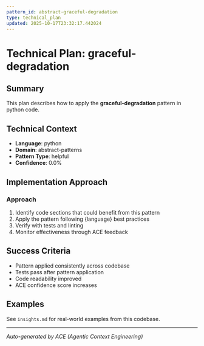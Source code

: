 ```yaml
---
pattern_id: abstract-graceful-degradation
type: technical_plan
updated: 2025-10-17T23:32:17.442024
---
```

# Technical Plan: graceful-degradation

## Summary

This plan describes how to apply the **graceful-degradation** pattern in python code.

## Technical Context

- **Language**: python
- **Domain**: abstract-patterns
- **Pattern Type**: helpful
- **Confidence**: 0.0%

## Implementation Approach

### Approach

1. Identify code sections that could benefit from this pattern
2. Apply the pattern following {language} best practices
3. Verify with tests and linting
4. Monitor effectiveness through ACE feedback

## Success Criteria

- Pattern applied consistently across codebase
- Tests pass after pattern application
- Code readability improved
- ACE confidence score increases

## Examples

See `insights.md` for real-world examples from this codebase.

---

*Auto-generated by ACE (Agentic Context Engineering)*
